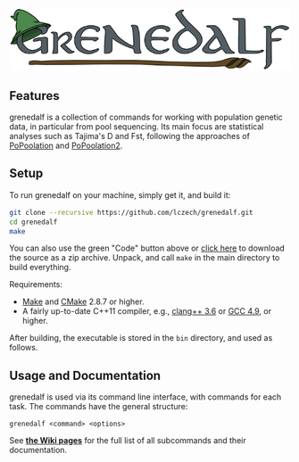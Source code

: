 ![grenedalf](/doc/logo/grenedalf.png?raw=true "grenedalf")

Features
-------------------

grenedalf is a collection of commands for working with population genetic data,
in particular from pool sequencing.
Its main focus are statistical analyses such as Tajima's D and Fst, following the approaches of
[PoPoolation](https://sourceforge.net/projects/popoolation/) and
[PoPoolation2](https://sourceforge.net/projects/popoolation2/).

Setup
-------------------

To run grenedalf on your machine, simply get it, and build it:

~~~.sh
git clone --recursive https://github.com/lczech/grenedalf.git
cd grenedalf
make
~~~

You can also use the green "Code" button above or
[click here](https://github.com/lczech/grenedalf/archive/master.zip) to download the source as a zip
archive. Unpack, and call `make` in the main directory to build everything.

Requirements:

 *  [Make](https://www.gnu.org/software/make/) and [CMake](https://cmake.org/) 2.8.7 or higher.
 *  A fairly up-to-date C++11 compiler, e.g.,
    [clang++ 3.6](http://clang.llvm.org/) or [GCC 4.9](https://gcc.gnu.org/), or higher.

After building, the executable is stored in the `bin` directory, and used as follows.

Usage and Documentation
-------------------

grenedalf is used via its command line interface, with commands for each task.
The commands have the general structure:
<!-- grenedalf <module> <subcommand> <options> -->

    grenedalf <command> <options>

See [**the Wiki pages**](https://github.com/lczech/grenedalf/wiki)
for the full list of all subcommands and their documentation.

<!-- # grenedalf
Genome Analyses of Differential Allele Frequencies -->
